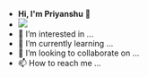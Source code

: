 - **Hi, I'm Priyanshu** :wave:
- ![](https://tenor.com/view/dog-smile-beanie-propeller-funny-gif-14787183)
- 👀 I’m interested in ...
- 🌱 I’m currently learning ...
- 💞️ I’m looking to collaborate on ...
- 📫 How to reach me ...

<!---
gitnoober/gitnoober is a ✨ special ✨ repository because its `README.md` (this file) appears on your GitHub profile.
You can click the Preview link to take a look at your changes.
--->
